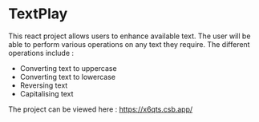 # TextPlay
This react project allows users to enhance available text.
The user will be able to perform various operations on any text they require.
The different operations include :
- Converting text to uppercase
- Converting text to lowercase
- Reversing text
- Capitalising text

The project can be viewed here : <a>https://x6qts.csb.app/</a>
